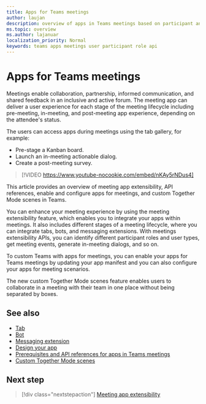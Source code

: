 ```yaml
---
title: Apps for Teams meetings 
author: laujan
description: overview of apps in Teams meetings based on participant and user role
ms.topic: overview
ms.author: lajanuar
localization_priority: Normal
keywords: teams apps meetings user participant role api  
---
```


# Apps for Teams meetings

Meetings enable collaboration, partnership, informed communication, and shared feedback in an inclusive and active forum. The meeting app can deliver a user experience for each stage of the meeting lifecycle including pre-meeting, in-meeting, and post-meeting app experience, depending on the attendee's status.

The users can access apps during meetings using the tab gallery, for example:

* Pre-stage a Kanban board.
* Launch an in-meeting actionable dialog.
* Create a post-meeting survey.

> [!VIDEO https://www.youtube-nocookie.com/embed/nKAy5rNDus4]

This article provides an overview of meeting app extensibility, API references, enable and configure apps for meetings, and custom Together Mode scenes in Teams.

You can enhance your meeting experience by using the meeting extensibility feature, which enables you to integrate your apps within meetings. It also includes different stages of a meeting lifecycle, where you can integrate tabs, bots, and messaging extensions. With meetings extensibility APIs, you can identify different participant roles and user types, get meeting events, generate in-meeting dialogs, and so on.

To custom Teams with apps for meetings, you can enable your apps for Teams meetings by updating your app manifest and you can also configure your apps for meeting scenarios.

The new custom Together Mode scenes feature enables users to collaborate in a meeting with their team in one place without being separated by boxes.

## See also

* [Tab](../tabs/what-are-tabs.md#understand-how-tabs-work)
* [Bot](../bots/what-are-bots.md)
* [Messaging extension](../messaging-extensions/what-are-messaging-extensions.md)
* [Design your app](../apps-in-teams-meetings/design/designing-apps-in-meetings.md)
* [Prerequisites and API references for apps in Teams meetings](create-apps-for-teams-meetings.md)
* [Custom Together Mode scenes](~/apps-in-teams-meetings/teams-together-mode.md)

## Next step

> [!div class="nextstepaction"]
> [Meeting app extensibility](meeting-app-extensibility.md)
